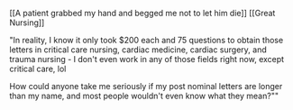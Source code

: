 [[A patient grabbed my hand and begged me not to let him die]]
[[Great Nursing]]

"In reality, I know it only took $200 each and 75 questions to obtain those letters in critical care nursing, cardiac medicine, cardiac surgery, and trauma nursing - I don't even work in any of those fields right now, except critical care, lol

How could anyone take me seriously if my post nominal letters are longer than my name, and most people wouldn't even know what they mean?""